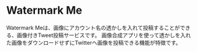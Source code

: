 # Watermark Me
Watermark Meは、画像にアカウント名の透かしを入れて投稿することができる、画像付きTweet投稿サービスです。
画像合成アプリを使って透かしを入れた画像をダウンロードせずにTwitterへ画像を投稿できる機能が特徴です。
